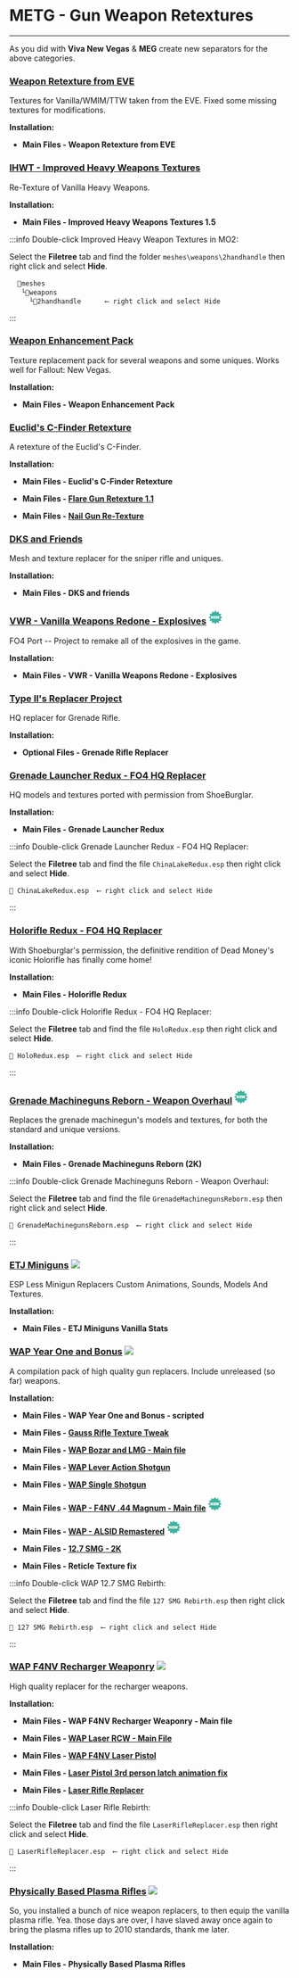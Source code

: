 # METG - Gun Weapon Retextures

---

As you did with **Viva New Vegas** & **MEG** create new separators for the above categories.

### [Weapon Retexture from EVE](https://www.nexusmods.com/newvegas/mods/76606)

Textures for Vanilla/WMIM/TTW taken from the EVE. Fixed some missing textures for modifications.

**Installation:**

- **Main Files - Weapon Retexture from EVE**


### [IHWT - Improved Heavy Weapons Textures](https://www.nexusmods.com/newvegas/mods/56314)

Re-Texture of Vanilla Heavy Weapons.

**Installation:**

- **Main Files - Improved Heavy Weapons Textures 1.5**

:::info Double-click Improved Heavy Weapon Textures in MO2:

Select the **Filetree** tab and find the folder `meshes\weapons\2handhandle` then right click and select **Hide**.

```
  📁meshes 
   └📁weapons  
     └📁2handhandle      ⟵ right click and select Hide
```

:::


### [Weapon Enhancement Pack](https://www.nexusmods.com/fallout3/mods/21245)

Texture replacement pack for several weapons and some uniques. Works well for Fallout: New Vegas.

**Installation:**

- **Main Files - Weapon Enhancement Pack**


### [Euclid's C-Finder Retexture](https://www.nexusmods.com/newvegas/mods/68624)

A retexture of the Euclid's C-Finder.

**Installation:**

- **Main Files - Euclid's C-Finder Retexture**

- **Main Files - [Flare Gun Retexture 1.1](https://www.nexusmods.com/newvegas/mods/68580?tab=files)**

- **Main Files - [Nail Gun Re-Texture](https://www.nexusmods.com/newvegas/mods/66086?tab=files)**


### [DKS and Friends](https://www.nexusmods.com/newvegas/mods/79689)

Mesh and texture replacer for the sniper rifle and uniques.

**Installation:**

- **Main Files - DKS and friends**


### [VWR - Vanilla Weapons Redone - Explosives](https://www.nexusmods.com/newvegas/mods/70205) ![](../static/img/New.png)

FO4 Port -- Project to remake all of the explosives in the game. 

**Installation:**

- **Main Files - VWR - Vanilla Weapons Redone - Explosives**


### [Type II's Replacer Project](https://www.nexusmods.com/newvegas/mods/69830)

HQ replacer for Grenade Rifle.

**Installation:**

- **Optional Files - Grenade Rifle Replacer**


### [Grenade Launcher Redux - FO4 HQ Replacer](https://www.nexusmods.com/newvegas/mods/69754)

HQ models and textures ported with permission from ShoeBurglar.

**Installation:**

- **Main Files - Grenade Launcher Redux**

:::info Double-click Grenade Launcher Redux - FO4 HQ Replacer:

Select the **Filetree** tab and find the file `ChinaLakeRedux.esp` then right click and select **Hide**.

```
📄 ChinaLakeRedux.esp  ⟵ right click and select Hide
```

:::


### [Holorifle Redux - FO4 HQ Replacer](https://www.nexusmods.com/newvegas/mods/69607)

With Shoeburglar's permission, the definitive rendition of Dead Money's iconic Holorifle has finally come home! 

**Installation:**

- **Main Files - Holorifle Redux**

:::info Double-click Holorifle Redux - FO4 HQ Replacer:

Select the **Filetree** tab and find the file `HoloRedux.esp` then right click and select **Hide**.

```
📄 HoloRedux.esp  ⟵ right click and select Hide
```

:::


### [Grenade Machineguns Reborn - Weapon Overhaul](https://www.nexusmods.com/newvegas/mods/74793) ![](../static/img/New.png)

Replaces the grenade machinegun's models and textures, for both the standard and unique versions.

**Installation:**

- **Main Files - Grenade Machineguns Reborn (2K)**

:::info Double-click Grenade Machineguns Reborn - Weapon Overhaul:

Select the **Filetree** tab and find the file `GrenadeMachinegunsReborn.esp` then right click and select **Hide**.

```
📄 GrenadeMachinegunsReborn.esp  ⟵ right click and select Hide
```

:::


### [ETJ Miniguns](https://www.nexusmods.com/newvegas/mods/78325) ![](../static/img/Performance.png)

ESP Less Minigun Replacers Custom Animations, Sounds, Models And Textures.

**Installation:**

- **Main Files - ETJ Miniguns Vanilla Stats**


### [WAP Year One and Bonus](https://www.nexusmods.com/newvegas/mods/78140?tab=description) ![](../static/img/Performance.png)

A compilation pack of high quality gun replacers. Include unreleased (so far) weapons.

**Installation:**

- **Main Files - WAP Year One and Bonus - scripted**

- **Main Files - [Gauss Rifle Texture Tweak](https://www.nexusmods.com/newvegas/mods/79825/?tab=files)**

- **Main Files - [WAP Bozar and LMG - Main file](https://www.nexusmods.com/newvegas/mods/78498?tab=files)**

- **Main Files - [WAP Lever Action Shotgun](https://www.nexusmods.com/newvegas/mods/80223?tab=files)**

- **Main Files - [WAP Single Shotgun](https://www.nexusmods.com/newvegas/mods/83112?tab=files)**

- **Main Files - [WAP - F4NV .44 Magnum - Main file](https://www.nexusmods.com/newvegas/mods/84796?tab=files)** ![](../static/img/New.png)

- **Main Files - [WAP - ALSID Remastered](https://www.nexusmods.com/newvegas/mods/85064?tab=files)** ![](../static/img/New.png)

- **Main Files - [12.7 SMG - 2K](https://www.nexusmods.com/newvegas/mods/73194?tab=files)**

- **Main Files - Reticle Texture fix**

:::info Double-click WAP 12.7 SMG Rebirth:

Select the **Filetree** tab and find the file `127 SMG Rebirth.esp` then right click and select **Hide**.

```
📄 127 SMG Rebirth.esp  ⟵ right click and select Hide
```

:::


### [WAP F4NV Recharger Weaponry](https://www.nexusmods.com/newvegas/mods/82044?tab=description) ![](../static/img/Performance.png)

High quality replacer for the recharger weapons.

**Installation:**

- **Main Files - WAP F4NV Recharger Weaponry - Main file**

- **Main Files - [WAP Laser RCW - Main File](https://www.nexusmods.com/newvegas/mods/78373?tab=files)**

- **Main Files - [WAP F4NV Laser Pistol](https://www.nexusmods.com/newvegas/mods/80600?tab=files)**

- **Main Files - [Laser Pistol 3rd person latch animation fix](https://www.nexusmods.com/newvegas/mods/80657?tab=files)**

- **Main Files - [Laser Rifle Replacer](https://www.nexusmods.com/newvegas/mods/72759?tab=files)**

:::info Double-click Laser Rifle Rebirth:

Select the **Filetree** tab and find the file `LaserRifleReplacer.esp` then right click and select **Hide**.

```
📄 LaserRifleReplacer.esp  ⟵ right click and select Hide
```

:::


### [Physically Based Plasma Rifles](https://www.nexusmods.com/newvegas/mods/83883) ![](../static/img/Performance.png)

So, you installed a bunch of nice weapon replacers, to then equip the vanilla plasma rifle. Yea. those days are over, I have slaved away once again to bring the plasma rifles up to 2010 standards, thank me later.

**Installation:**

- **Main Files - Physically Based Plasma Rifles**